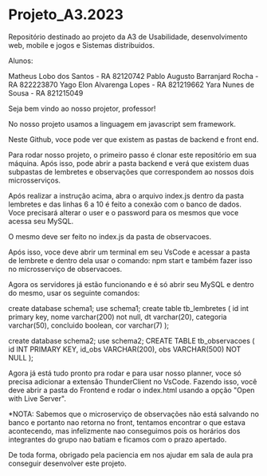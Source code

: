 # Projeto_A3.2023
Repositório destinado ao projeto da A3 de Usabilidade, desenvolvimento web, mobile e jogos e Sistemas distribuidos.

Alunos:

Matheus Lobo dos Santos - RA 82120742
Pablo Augusto Barranjard Rocha - RA 822223870
Yago Elon Alvarenga Lopes - RA 821219662
Yara Nunes de Sousa - RA 821215049


Seja bem vindo ao nosso projetor, professor!


No nosso projeto usamos a linguagem em javascript sem framework.

Neste Github, voce pode ver que existem as pastas de backend e front end.

Para rodar nosso projeto, o primeiro passo é clonar este repositório em sua máquina. Após isso, pode abrir a pasta backend e verá que existem duas subpastas de lembretes e observações que correspondem ao nossos dois microsserviços.

Após realizar a instrução acima, abra o arquivo index.js dentro da pasta lembretes e das linhas 6 a 10 é feito a conexão com o banco de dados. Voce precisará alterar o user e o password para os mesmos que voce acessa seu MySQL. 

O mesmo deve ser feito no index.js da pasta de observacoes.

Após isso, voce deve abrir um terminal em seu VsCode e acessar a pasta de lembrete e dentro dela usar o comando: npm start e também fazer isso no microsserviço de observacoes.


Agora os servidores já estão funcionando e é só abrir seu MySQL e dentro do mesmo, usar os seguinte comandos:


create database schema1;
use schema1;
create table tb_lembretes (
	id int primary key,
    nome varchar(200) not null,
    dt varchar(20),
    categoria varchar(50),
    concluido boolean,
    cor varchar(7)
    );
    

create database schema2;
use schema2;
CREATE TABLE tb_observacoes (
    id INT PRIMARY KEY,
    id_obs VARCHAR(200),
    obs VARCHAR(500) NOT NULL
);



Agora já está tudo pronto pra rodar e para usar nosso planner, voce só precisa adicionar a extensão ThunderClient no VsCode. Fazendo isso, você deve abrir a pasta do Frontend e rodar o index.html usando a opção "Open with Live Server".



*NOTA: Sabemos que o microserviço de observações não está salvando no banco e portanto nao retorna no front, tentamos encontrar o que estava acontecendo, mas infelizmente nao conseguimos pois os horários dos integrantes do grupo nao batiam e ficamos com o prazo apertado. 

De toda forma, obrigado pela paciencia em nos ajudar em sala de aula pra conseguir desenvolver este projeto.
